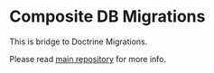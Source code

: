 # Composite DB Migrations

This is bridge to Doctrine Migrations.

Please read [main repository](https://github.com/compositephp/db/blob/master/doc/migrations.md) for more info.
